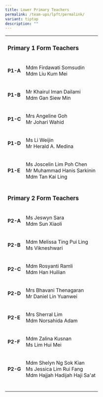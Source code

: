 ```yaml
---
title: Lower Primary Teachers
permalink: /team-ups/lpft/permalink/
variant: tiptap
description: ""
---
```

<p></p><table><tbody><tr><td rowspan="1" colspan="2"><h3><strong>Primary 1 Form Teachers</strong></h3></td></tr><tr><td rowspan="1" colspan="1"><p><strong>P1-A</strong></p></td><td rowspan="1" colspan="1"><p>Mdm Firdawati Somsudin<br>Mdm Liu Kum Mei</p></td></tr><tr><td rowspan="1" colspan="1"><p><strong>P1-B</strong></p></td><td rowspan="1" colspan="1"><p>Mr Khairul Iman Dailami<br>Mdm Gan Siew Min</p></td></tr><tr><td rowspan="1" colspan="1"><p><strong>P1-C</strong></p></td><td rowspan="1" colspan="1"><p>Mrs Angeline Goh<br>Mr Johari Wahid</p></td></tr><tr><td rowspan="1" colspan="1"><p><strong>P1-D</strong></p></td><td rowspan="1" colspan="1"><p>Ms Li Weijin<br>Mr Herald A. Medina</p></td></tr><tr><td rowspan="1" colspan="1"><p><strong>P1-E</strong></p></td><td rowspan="1" colspan="1"><p>Ms Joscelin Lim Poh Chen&nbsp;<br>Mr Muhammad Hanis Sarkinin<br>Mdm Tan Kai Ling</p></td></tr><tr><td rowspan="1" colspan="2"><h3></h3><h3><strong>Primary 2 Form Teachers</strong></h3></td></tr><tr><td rowspan="1" colspan="1"><p><strong>P2-A</strong></p></td><td rowspan="1" colspan="1"><p>Ms Jeswyn Sara<br>Mdm Sun Xiaoli</p></td></tr><tr><td rowspan="1" colspan="1"><p><strong>P2-B</strong></p></td><td rowspan="1" colspan="1"><p>Mdm Melissa Ting Pui Ling<br>Ms Vikneshwari</p></td></tr><tr><td rowspan="1" colspan="1"><p><strong>P2-C</strong></p></td><td rowspan="1" colspan="1"><p>Mdm Rosyanti Ramli<br>Mdm Han Huilian</p></td></tr><tr><td rowspan="1" colspan="1"><p><strong>P2-D</strong></p></td><td rowspan="1" colspan="1"><p>Mrs Bhavani Thenagaran<br>Mr Daniel Lin Yuanwei</p></td></tr><tr><td rowspan="1" colspan="1"><p><strong>P2-E</strong></p></td><td rowspan="1" colspan="1"><p>Mrs Sherral Lim&nbsp;<br>Mdm Norsahida Adam</p></td></tr><tr><td rowspan="1" colspan="1"><p><strong>P2-F</strong></p></td><td rowspan="1" colspan="1"><p>Mdm Zalina Kusnan<br>Ms Lim Hui Mei</p></td></tr><tr><td rowspan="1" colspan="1"><p><strong>P2-G</strong></p></td><td rowspan="1" colspan="1"><p>Mdm Shelyn Ng Sok Kian<br>Ms Jessica Lim Rui Fang<br>Mdm Hajjah Hadijah Haji Sa'at</p></td></tr><tr><td rowspan="1" colspan="1"><p></p></td><td rowspan="1" colspan="1"><p></p></td></tr></tbody></table><p></p><p></p>
